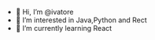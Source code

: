 - 👋 Hi, I’m @ivatore
- 👀 I’m interested in Java,Python and Rect
- 🌱 I’m currently learning React

<!---
ivatore/ivatore is a ✨ special ✨ repository because its `README.md` (this file) appears on your GitHub profile.
You can click the Preview link to take a look at your changes.
--->
